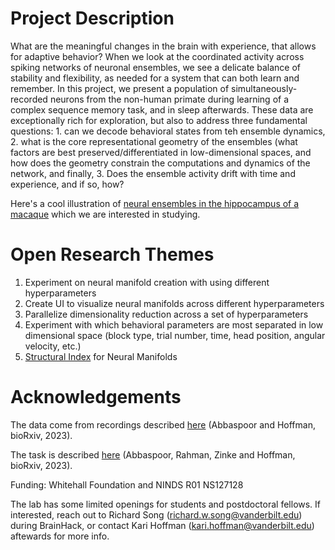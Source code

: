 # Project Description
What are the meaningful changes in the brain with experience, that allows for adaptive behavior? When we look at the coordinated activity across spiking networks of neuronal ensembles, we see a delicate balance of stability and flexibility, as needed for a system that can both learn and remember. In this project, we present a population of simultaneously-recorded neurons from the non-human primate during learning of a complex sequence memory task, and in sleep afterwards. These data are exceptionally rich for exploration, but also to address three fundamental questions: 1. can we decode behavioral states from teh ensemble dynamics, 2. what is the core representational geometry of the ensembles (what factors are best preserved/differentiated in low-dimensional spaces, and how does the geometry constrain the computations and dynamics of the network, and finally, 3. Does the ensemble activity drift with time and experience, and if so, how?

Here's a cool illustration of [neural ensembles in the hippocampus of a macaque]([url](https://www.youtube.com/watch?v=PVLZRPLcwW4)) which we are interested in studying. 

# Open Research Themes 
1. Experiment on neural manifold creation with using different hyperparameters
2. Create UI to visualize neural manifolds across different hyperparameters
3. Parallelize dimensionality reduction across a set of hyperparameters
4. Experiment with which behavioral parameters are most separated in low dimensional space (block type, trial number, time, head position, angular velocity, etc.)
5. [Structural Index]([url](https://github.com/PridaLab/structure_index)) for Neural Manifolds

# Acknowledgements 
The data come from recordings described [here]([url](https://www.biorxiv.org/content/10.1101/2023.12.06.570369v1)) (Abbaspoor and Hoffman, bioRxiv, 2023).

The task is described [here]([url](https://www.biorxiv.org/content/10.1101/2023.12.11.571113v1)https://www.biorxiv.org/content/10.1101/2023.12.11.571113v1) (Abbaspoor, Rahman, Zinke and Hoffman, bioRxiv, 2023).

Funding: Whitehall Foundation and NINDS R01 NS127128

The lab has some limited openings for students and postdoctoral fellows. If interested, reach out to Richard Song (richard.w.song@vanderbilt.edu) during BrainHack, or contact Kari Hoffman (kari.hoffman@vanderbilt.edu) aftewards for more info.
